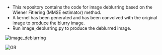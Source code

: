  - This repository contains the code for image deblurring based on the Wiener Fitlering (MMSE estimator) method.
 -  A kernel has been generated and has been convolved with the original image to produce the blurry image.
 -  Run image_deblurring.py to produce the deblurred image. 


![image_deblurring](https://github.com/Shahrokh-Hamidi/Image_Deblurring_Wiener_Filter/assets/156338354/939518be-ef7c-482f-8214-7dfef23406c7)

![GR](https://github.com/Shahrokh-Hamidi/Image_Deblurring_Wiener_Filter-MMSE-/assets/156338354/f26e0920-b01b-45ae-8175-2327d3974989)
